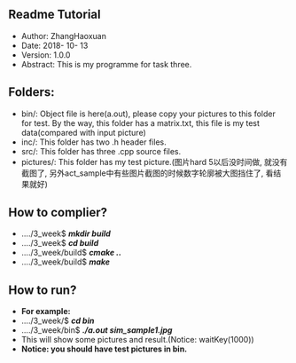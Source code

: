 ## Readme Tutorial
- Author: ZhangHaoxuan
- Date: 2018- 10- 13
- Version: 1.0.0
- Abstract: This is my programme for task three.  


## Folders:
- bin/: Object file is here(a.out), please copy your pictures to this folder for test. By the way, this folder has a matrix.txt, this file is my test data(compared with input picture)
- inc/: This folder has two .h header files.
- src/: This folder has three .cpp source files.
- pictures/: This folder has my test picture.(图片hard 5以后没时间做, 就没有截图了, 另外act_sample中有些图片截图的时候数字轮廓被大图挡住了,  看结果就好)


## How to complier?
- ..../3_week$ ***mkdir build***
- ..../3_week$ ***cd build***
- ..../3_week/build$ ***cmake ..***
- ..../3_week/build$ ***make***


## How to run?
- **For example:**
- ..../3_week/$ ***cd bin***
- ..../3_week/bin$ ***./a.out sim_sample1.jpg***
- This will show some pictures and result.(Notice: waitKey(1000))
- **Notice: you should have test pictures in bin.** 
